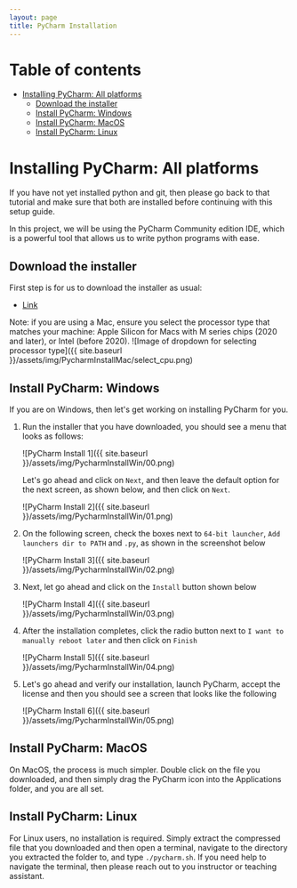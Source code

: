 ```yaml
---
layout: page
title: PyCharm Installation
---
```


# Table of contents

<!-- vim-markdown-toc GFM -->

* [Installing PyCharm: All platforms](#installing-pycharm-all-platforms)
  * [Download the installer](#download-the-installer)
  * [Install PyCharm: Windows](#install-pycharm-windows)
  * [Install PyCharm: MacOS](#install-pycharm-macos)
  * [Install PyCharm: Linux](#install-pycharm-linux)

<!-- vim-markdown-toc -->


# Installing PyCharm: All platforms

If you have not yet installed python and git, then please go back to that tutorial
and make sure that both are installed before continuing with this setup guide. 

In this project, we will be using the PyCharm Community edition IDE, which is a
powerful tool that allows us to write python programs with ease. 

## Download the installer

First step is for us to download the installer as usual:
- [Link](https://www.jetbrains.com/pycharm/download/)

Note: if you are using a Mac, ensure you select the processor type that matches your machine: Apple Silicon for Macs with M series chips (2020 and later), or Intel (before 2020).
![Image of dropdown for selecting processor type]({{ site.baseurl }}/assets/img/PycharmInstallMac/select_cpu.png)

## Install PyCharm: Windows

If you are on Windows, then let's get working on installing PyCharm for
you. 

1. Run the installer that you have downloaded, you should see a menu that looks
   as follows:

   ![PyCharm Install 1]({{ site.baseurl }}/assets/img/PycharmInstallWin/00.png)

   Let's go ahead and click on `Next`, and then leave the default option for the
   next screen, as shown below, and then click on `Next`.

   ![PyCharm Install 2]({{ site.baseurl }}/assets/img/PycharmInstallWin/01.png)

2. On the following screen, check the boxes next to `64-bit launcher`, `Add
    launchers dir to PATH` and `.py`, as shown in the screenshot below

   ![PyCharm Install 3]({{ site.baseurl }}/assets/img/PycharmInstallWin/02.png)

3. Next, let go ahead and click on the `Install` button shown below

   ![PyCharm Install 4]({{ site.baseurl }}/assets/img/PycharmInstallWin/03.png)

4. After the installation completes, click the radio button next to `I want to
   manually reboot later` and then click on `Finish`

   ![PyCharm Install 5]({{ site.baseurl }}/assets/img/PycharmInstallWin/04.png)

5. Let's go ahead and verify our installation, launch PyCharm, accept the
   license and then you should see a screen that looks like the following

   ![PyCharm Install 6]({{ site.baseurl }}/assets/img/PycharmInstallWin/05.png)

## Install PyCharm: MacOS

On MacOS, the process is much simpler. Double click on the file you downloaded,
and then simply drag the PyCharm icon into the Applications folder, and you are
all set. 

## Install PyCharm: Linux

For Linux users, no installation is required. Simply extract the compressed file
that you downloaded and then open a terminal, navigate to the directory you
extracted the folder to, and type `./pycharm.sh`. If you need help to navigate
the terminal, then please reach out to you instructor or teaching assistant.

